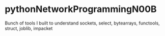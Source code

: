 pythonNetworkProgrammingN00B
============================

Bunch of tools I built to understand sockets, select, bytearrays, functools, struct, joblib, impacket